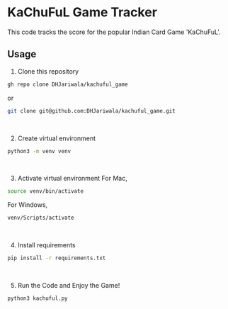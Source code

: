 # KaChuFuL Game Tracker
This code tracks the score for the popular Indian Card Game 'KaChuFuL'.

## Usage
1. Clone this repository
```sh
gh repo clone DHJariwala/kachuful_game
```
or 
```sh
git clone git@github.com:DHJariwala/kachuful_game.git
```
<br>

2. Create virtual environment
```sh
python3 -m venv venv
```
<br>

3. Activate virtual environment
For Mac,
```sh
source venv/bin/activate
```
For Windows,
```sh
venv/Scripts/activate
```
<br>

4. Install requirements
```sh
pip install -r requirements.txt
```
<br>

5. Run the Code and Enjoy the Game!
```sh
python3 kachuful.py
```
